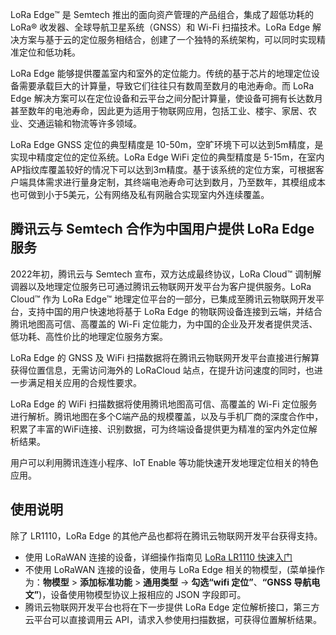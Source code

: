 

LoRa Edge™ 是 Semtech 推出的面向资产管理的产品组合，集成了超低功耗的 LoRa® 收发器、全球导航卫星系统（GNSS）和 Wi-Fi 扫描技术。LoRa Edge 解决方案与基于云的定位服务相结合，创建了一个独特的系统架构，可以同时实现精准定位和低功耗。

LoRa Edge 能够提供覆盖室内和室外的定位能力。传统的基于芯片的地理定位设备需要承载巨大的计算量，导致它们往往只有数周至数月的电池寿命。而 LoRa Edge 解决方案可以在定位设备和云平台之间分配计算量，使设备可拥有长达数月甚至数年的电池寿命，因此更为适用于物联网应用，包括工业、楼宇、家居、农业、交通运输和物流等许多领域。

LoRa Edge GNSS 定位的典型精度是 10-50m，空旷环境下可以达到5m精度，是实现中精度定位的定位系统。LoRa Edge WiFi 定位的典型精度是 5-15m，在室内AP指纹库覆盖较好的情况下可以达到3m精度。基于该系统的定位方案，可根据客户端具体需求进行量身定制，其终端电池寿命可达到数月，乃至数年，其模组成本也可做到小于5美元，公有网络及私有网融合实现室内外连续覆盖。

## 腾讯云与 Semtech 合作为中国用户提供 LoRa Edge 服务

2022年初，腾讯云与 Semtech 宣布，双方达成最终协议，LoRa Cloud™ 调制解调器以及地理定位服务已可通过腾讯云物联网开发平台为客户提供服务。LoRa Cloud™ 作为 LoRa Edge™ 地理定位平台的一部分，已集成至腾讯云物联网开发平台，支持中国的用户快速地将基于 LoRa Edge 的物联网设备连接到云端，并结合腾讯地图高可信、高覆盖的 Wi-Fi 定位能力，为中国的企业及开发者提供灵活、低功耗、高性价比的地理定位服务方案。

LoRa Edge 的 GNSS 及 WiFi 扫描数据将在腾讯云物联网开发平台直接进行解算获得位置信息，无需访问海外的 LoRaCloud 站点，在提升访问速度的同时，也进一步满足相关应用的合规性要求。

LoRa Edge 的 WiFi 扫描数据将使用腾讯地图高可信、高覆盖的 Wi-Fi 定位服务进行解析。腾讯地图在多个C端产品的规模覆盖，以及与手机厂商的深度合作中，积累了丰富的WiFi连接、识别数据，可为终端设备提供更为精准的室内外定位解析结果。

用户可以利用腾讯连连小程序、IoT Enable 等功能快速开发地理定位相关的特色应用。

## 使用说明

除了 LR1110，LoRa Edge 的其他产品也都将在腾讯云物联网开发平台获得支持。

- 使用 LoRaWAN 连接的设备，详细操作指南见 [LoRa LR1110 快速入门](https://cloud.tencent.com/document/product/1081/71441)
- 不使用 LoRaWAN 连接的设备，使用与 LoRa Edge 相关的物模型，(菜单操作为：**物模型** > **添加标准功能** > **通用类型** -> **勾选“wifi 定位”**、**“GNSS 导航电文”**)，设备使用物模型协议上报相应的 JSON 字段即可。
- 腾讯云物联网开发平台也将在下一步提供 LoRa Edge 定位解析接口，第三方云平台可以直接调用云 API，请求入参使用扫描数据，可获得位置解析结果。
